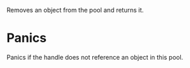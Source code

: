 Removes an object from the pool and returns it.

# Panics

Panics if the handle does not reference an object in this pool.